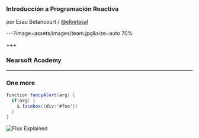 ### Introducción a Programación Reactiva

por Esau Betancourt / [@elbetasal](https://twitter.com/elbetasal)

---?image=assets/images/team.jpg&size=auto 70%

+++
### Nearsoft Academy 


---

### One more 

```java
function fancyAlert(arg) {
  if(arg) {
    $.facebox({div:'#foo'})
  }
}
```

![Flux Explained](https://facebook.github.io/flux/img/flux-simple-f8-diagram-explained-1300w.png)
